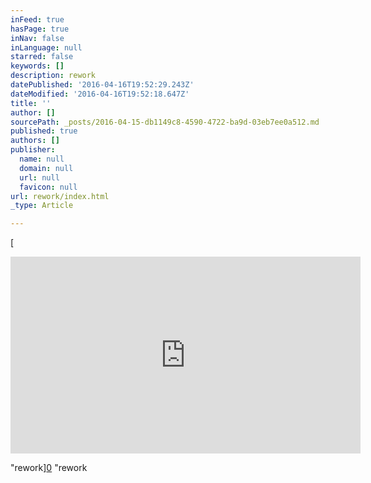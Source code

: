 ```yaml
---
inFeed: true
hasPage: true
inNav: false
inLanguage: null
starred: false
keywords: []
description: rework
datePublished: '2016-04-16T19:52:29.243Z'
dateModified: '2016-04-16T19:52:18.647Z'
title: ''
author: []
sourcePath: _posts/2016-04-15-db1149c8-4590-4722-ba9d-03eb7ee0a512.md
published: true
authors: []
publisher:
  name: null
  domain: null
  url: null
  favicon: null
url: rework/index.html
_type: Article

---
```

[

<iframe width="560" height="315" src="https://www.youtube.com/embed/ucJF8kuimgI" frameborder="0" allowfullscreen="allowfullscreen" style=""></iframe>

"rework][0]
"rework

[0]: href